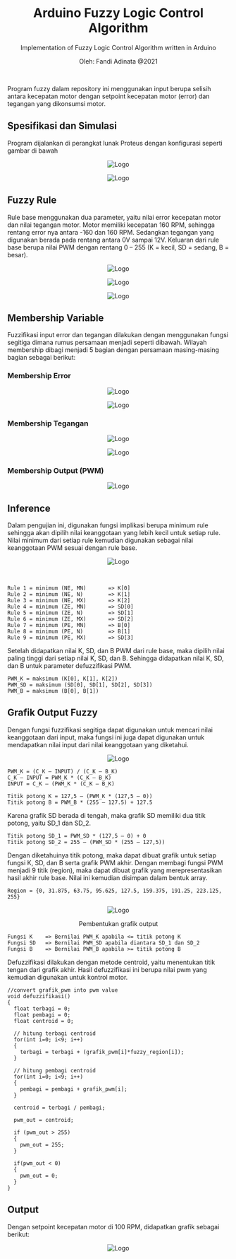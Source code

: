<!-- Title -->
<span align = "center">

# Arduino Fuzzy Logic Control Algorithm

Implementation of Fuzzy Logic Control Algorithm written in Arduino

Oleh: Fandi Adinata @2021

</span>
<!-- End of Title -->

<br>

Program fuzzy dalam repository ini menggunakan input berupa selisih antara kecepatan motor dengan setpoint kecepatan motor (error) dan tegangan yang dikonsumsi motor.

## Spesifikasi dan Simulasi
Program dijalankan di perangkat lunak Proteus dengan konfigurasi seperti gambar di bawah

<span align = "center">
   
![Logo](https://github.com/SuryaAssistant/arduinofuzzy/blob/main/img/circuit.png)

![Logo](https://github.com/SuryaAssistant/arduinofuzzy/blob/main/img/motor.png)

</span>

## Fuzzy Rule

Rule base menggunakan dua parameter, yaitu nilai error kecepatan motor dan nilai tegangan motor. Motor memiliki kecepatan 160 RPM, sehingga rentang error nya antara -160 dan 160 RPM. Sedangkan tegangan yang digunakan berada pada rentang antara 0V sampai 12V. Keluaran dari rule base berupa nilai PWM dengan rentang 0 – 255 (K = kecil, SD = sedang, B = besar).

<span align = "center">
   
![Logo](https://github.com/SuryaAssistant/arduinofuzzy/blob/main/img/fuzzy_rule.png)

![Logo](https://github.com/SuryaAssistant/arduinofuzzy/blob/main/img/fuzzy_rule_graphic.png)

![Logo](https://github.com/SuryaAssistant/arduinofuzzy/blob/main/img/fuzzy_segitiga.png)

</span>

## Membership Variable

Fuzzifikasi input error dan tegangan dilakukan dengan menggunakan fungsi segitiga dimana rumus persamaan menjadi seperti dibawah. Wilayah membership dibagi menjadi 5 bagian dengan persamaan masing-masing bagian sebagai berikut:

### Membership Error

<span align = "center">

![Logo](https://github.com/SuryaAssistant/arduinofuzzy/blob/main/img/fuzzy_error_membership.png)

![Logo](https://github.com/SuryaAssistant/arduinofuzzy/blob/main/img/fuzzifikasi_error.png)

</span>

### Membership Tegangan

<span align = "center">

![Logo](https://github.com/SuryaAssistant/arduinofuzzy/blob/main/img/fuzzy_voltage_membership.png)

![Logo](https://github.com/SuryaAssistant/arduinofuzzy/blob/main/img/fuzzifikasi_tegangan.png)

</span>

### Membership Output (PWM)

<span align = "center">

![Logo](https://github.com/SuryaAssistant/arduinofuzzy/blob/main/img/fuzzy_output_membership.png)

</span>

## Inference

Dalam pengujian ini, digunakan fungsi implikasi berupa minimum rule sehingga akan dipilih nilai keanggotaan yang lebih kecil untuk setiap rule. Nilai minimum dari setiap rule kemudian digunakan sebagai nilai keanggotaan PWM sesuai dengan rule base.

<span align = "center">

![Logo](https://github.com/SuryaAssistant/arduinofuzzy/blob/main/img/fuzzy_rule_base_matlab.png)

</span>

<br>

```
Rule 1 = minimum (NE, MN)		=> K[0]
Rule 2 = minimum (NE, N)		=> K[1]
Rule 3 = minimum (NE, MX)		=> K[2]
Rule 4 = minimum (ZE, MN)		=> SD[0]
Rule 5 = minimum (ZE, N)		=> SD[1]
Rule 6 = minimum (ZE, MX)		=> SD[2]
Rule 7 = minimum (PE, MN)		=> B[0]
Rule 8 = minimum (PE, N)		=> B[1]
Rule 9 = minimum (PE, MX)		=> SD[3]
```

Setelah didapatkan nilai K, SD, dan B PWM dari rule base, maka dipilih nilai paling tinggi dari setiap nilai K, SD, dan B. Sehingga didapatkan nilai K, SD, dan B untuk parameter defuzzifikasi PWM.

```
PWM_K = maksimum (K[0], K[1], K[2])
PWM_SD = maksimum (SD[0], SD[1], SD[2], SD[3])
PWM_B = maksimum (B[0], B[1])
```

## Grafik Output Fuzzy

Dengan fungsi fuzzifikasi segitiga dapat digunakan untuk mencari nilai keanggotaan dari input, maka fungsi ini juga dapat digunakan untuk mendapatkan nilai input dari nilai keanggotaan yang diketahui.

<span align = "center">

![Logo](https://github.com/SuryaAssistant/arduinofuzzy/blob/main/img/fuzzy_output_membership.png)
 
</span>

```
PWM_K = (C_K – INPUT) / (C_K – B_K)
C_K – INPUT = PWM_K * (C_K – B_K)
INPUT = C_K – (PWM_K * (C_K – B_K)
```
```
Titik potong K = 127,5 – (PWM_K * (127,5 – 0))
Titik potong B = PWM_B * (255 – 127.5) + 127.5
```

Karena grafik SD berada di tengah, maka grafik SD memiliki dua titik potong, yaitu SD_1 dan SD_2.

```
Titik potong SD_1 = PWM_SD * (127,5 – 0) + 0
Titik potong SD_2 = 255 – (PWM_SD * (255 – 127,5))
```

Dengan diketahuinya titik potong, maka dapat dibuat grafik untuk setiap fungsi K, SD, dan B serta grafik PWM akhir. Dengan membagi fungsi PWM menjadi 9 titik (region), maka dapat dibuat grafik yang merepresentasikan hasil akhir rule base. Nilai ini kemudian disimpan dalam bentuk array.

```
Region = {0, 31.875, 63.75, 95.625, 127.5, 159.375, 191.25, 223.125, 255}
```

<span align = "center">

![Logo](https://github.com/SuryaAssistant/arduinofuzzy/blob/main/img/fuzzy_graphic_maker.png)
   
Pembentukan grafik output

</span>

```
Fungsi K 	=> Bernilai PWM_K apabila <= titik potong K
Fungsi SD 	=> Bernilai PWM_SD apabila diantara SD_1 dan SD_2
Fungsi B	=> Bernilai PWM_B apabila >= titik potong B
```

Defuzzifikasi dilakukan dengan metode centroid, yaitu menentukan titik tengan dari grafik akhir. Hasil defuzzifikasi ini berupa nilai pwm yang kemudian digunakan untuk kontrol motor.

```
//convert grafik_pwm into pwm value
void defuzzifikasi()
{
  float terbagi = 0;
  float pembagi = 0;
  float centroid = 0;

  // hitung terbagi centroid
  for(int i=0; i<9; i++)
  {
    terbagi = terbagi + (grafik_pwm[i]*fuzzy_region[i]);
  }

  // hitung pembagi centroid
  for(int i=0; i<9; i++)
  {
    pembagi = pembagi + grafik_pwm[i];
  }

  centroid = terbagi / pembagi;

  pwm_out = centroid;

  if (pwm_out > 255)
  {
    pwm_out = 255;
  }

  if(pwm_out < 0)
  {
    pwm_out = 0;
  }
}
```

## Output

Dengan setpoint kecepatan motor di 100 RPM, didapatkan grafik sebagai berikut:

<span align = "center">

![Logo](https://github.com/SuryaAssistant/arduinofuzzy/blob/main/img/fuzzy_output_graphic.png)

</span>
